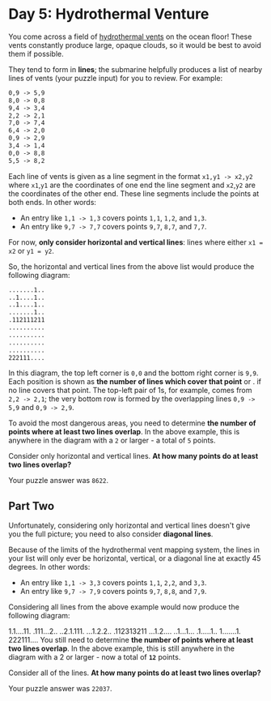 # Day 5: Hydrothermal Venture

You come across a field of [hydrothermal vents](https://en.wikipedia.org/wiki/Hydrothermal_vent) on the ocean floor! These vents constantly produce large, opaque clouds, so it would be best to avoid them if possible.

They tend to form in **lines**; the submarine helpfully produces a list of nearby lines of vents (your puzzle input) for you to review. For example:

```txt
0,9 -> 5,9
8,0 -> 0,8
9,4 -> 3,4
2,2 -> 2,1
7,0 -> 7,4
6,4 -> 2,0
0,9 -> 2,9
3,4 -> 1,4
0,0 -> 8,8
5,5 -> 8,2
```

Each line of vents is given as a line segment in the format `x1,y1 -> x2,y2` where `x1`,`y1` are the coordinates of one end the line segment and `x2`,`y2` are the coordinates of the other end. These line segments include the points at both ends. In other words:

- An entry like `1,1 -> 1,3` covers points `1,1`, `1,2`, and `1,3`.
- An entry like `9,7 -> 7,7` covers points `9,7`, `8,7`, and `7,7`.

For now, **only consider horizontal and vertical lines**: lines where either `x1 = x2` or `y1 = y2`.

So, the horizontal and vertical lines from the above list would produce the following diagram:

```txt
.......1..
..1....1..
..1....1..
.......1..
.112111211
..........
..........
..........
..........
222111....
```

In this diagram, the top left corner is `0,0` and the bottom right corner is `9,9`. Each position is shown as **the number of lines which cover that point** or . if no line covers that point. The top-left pair of 1s, for example, comes from `2,2 -> 2,1`; the very bottom row is formed by the overlapping lines `0,9 -> 5,9` and `0,9 -> 2,9`.

To avoid the most dangerous areas, you need to determine **the number of points where at least two lines overlap**. In the above example, this is anywhere in the diagram with a `2` or larger - a total of `5` points.

Consider only horizontal and vertical lines. **At how many points do at least two lines overlap?**

Your puzzle answer was `8622`.

## Part Two

Unfortunately, considering only horizontal and vertical lines doesn't give you the full picture; you need to also consider **diagonal lines**.

Because of the limits of the hydrothermal vent mapping system, the lines in your list will only ever be horizontal, vertical, or a diagonal line at exactly 45 degrees. In other words:

- An entry like `1,1 -> 3,3` covers points `1,1`, `2,2`, and `3,3`.
- An entry like `9,7 -> 7,9` covers points `9,7`, `8,8`, and `7,9`.

Considering all lines from the above example would now produce the following diagram:

1.1....11.
.111...2..
..2.1.111.
...1.2.2..
.112313211
...1.2....
..1...1...
.1.....1..
1.......1.
222111....
You still need to determine **the number of points where at least two lines overlap**. In the above example, this is still anywhere in the diagram with a 2 or larger - now a total of **`12`** points.

Consider all of the lines. **At how many points do at least two lines overlap?**

Your puzzle answer was `22037`.
